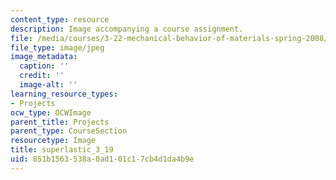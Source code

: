 ```yaml
---
content_type: resource
description: Image accompanying a course assignment.
file: /media/courses/3-22-mechanical-behavior-of-materials-spring-2008/851b1563538a0ad101c17cb4d1da4b9e_superlastic_3_19.jpg
file_type: image/jpeg
image_metadata:
  caption: ''
  credit: ''
  image-alt: ''
learning_resource_types:
- Projects
ocw_type: OCWImage
parent_title: Projects
parent_type: CourseSection
resourcetype: Image
title: superlastic_3_19
uid: 851b1563-538a-0ad1-01c1-7cb4d1da4b9e
---
```

